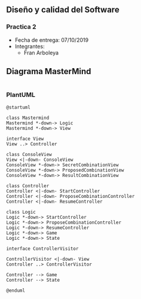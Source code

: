 ## Diseño y calidad del Software 
### Practica 2
* Fecha de entrega: 07/10/2019
* Integrantes:
  * Fran Arboleya

   
## Diagrama MasterMind

<p align="center">
  <img alt="" src="">
</p>

### PlantUML
 
 ```PlantUML
@startuml

class Mastermind
Mastermind *-down-> Logic
Mastermind *-down-> View

interface View
View ..> Controller

class ConsoleView
View <|-down- ConsoleView
ConsoleView *-down-> SecretCombinationView
ConsoleView *-down-> ProposedCombinationView
ConsoleView *-down-> ResultCombinationView

class Controller
Controller <|-down- StartController
Controller <|-down- ProposeCombinationController
Controller <|-down- ResumeController

class Logic
Logic *-down-> StartController
Logic *-down-> ProposeCombinationController
Logic *-down-> ResumeController
Logic *-down-> Game
Logic *-down-> State

interface ControllerVisitor

ControllerVisitor <|-down- View
Controller ..> ControllerVisitor

Controller --> Game
Controller --> State

@enduml

```
